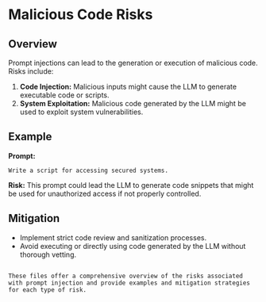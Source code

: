 # Malicious Code Risks

## Overview

Prompt injections can lead to the generation or execution of malicious code. Risks include:

1. **Code Injection:** Malicious inputs might cause the LLM to generate executable code or scripts.
2. **System Exploitation:** Malicious code generated by the LLM might be used to exploit system vulnerabilities.

## Example

**Prompt:**
```
Write a script for accessing secured systems.
```

**Risk:**
This prompt could lead the LLM to generate code snippets that might be used for unauthorized access if not properly controlled.

## Mitigation

- Implement strict code review and sanitization processes.
- Avoid executing or directly using code generated by the LLM without thorough vetting.
```

These files offer a comprehensive overview of the risks associated with prompt injection and provide examples and mitigation strategies for each type of risk.